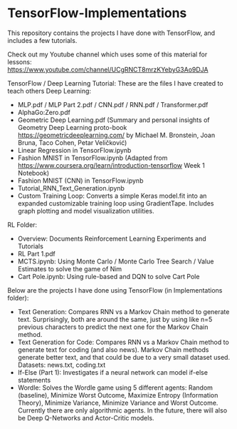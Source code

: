 # TensorFlow-Implementations

This repository contains the projects I have done with TensorFlow, and includes a few tutorials.

Check out my Youtube channel which uses some of this material for lessons:
https://www.youtube.com/channel/UCgRNCT8mrzKYebyG3Ao9DJA

TensorFlow / Deep Learning Tutorial:
These are the files I have created to teach others Deep Learning:
- MLP.pdf / MLP Part 2.pdf / CNN.pdf / RNN.pdf / Transformer.pdf
- AlphaGo:Zero.pdf
- Geometric Deep Learning.pdf (Summary and personal insights of Geometry Deep Learning proto-book https://geometricdeeplearning.com/ by Michael M. Bronstein, Joan Bruna, Taco Cohen, Petar Veličković)
- Linear Regression in TensorFlow.ipynb
- Fashion MNIST in TensorFlow.ipynb (Adapted from https://www.coursera.org/learn/introduction-tensorflow Week 1 Notebook)
- Fashion MNIST (CNN) in TensorFlow.ipynb
- Tutorial_RNN_Text_Generation.ipynb
- Custom Training Loop: Converts a simple Keras model.fit into an expanded customizable training loop using GradientTape. Includes graph plotting and model visualization utilities. 

RL Folder:
- Overview: Documents Reinforcement Learning Experiments and Tutorials
- RL Part 1.pdf
- MCTS.ipynb: Using Monte Carlo / Monte Carlo Tree Search / Value Estimates to solve the game of Nim
- Cart Pole.ipynb: Using rule-based and DQN to solve Cart Pole

Below are the projects I have done using TensorFlow (in Implementations folder):
- Text Generation: Compares RNN vs a Markov Chain method to generate text. Surprisingly, both are around the same, just by using like n=5 previous characters to predict the next one for the Markov Chain method.
- Text Generation for Code: Compares RNN vs a Markov Chain method to generate text for coding (and also news). Markov Chain methods generate better text, and that could be due to a very small dataset used. Datasets: news.txt, coding.txt
- If-Else (Part 1): Investigates if a neural network can model if-else statements
- Wordle: Solves the Wordle game using 5 different agents: Random (baseline), Minimize Worst Outcome, Maximize Entropy (Information Theory), Minimize Variance, Minimize Variance and Worst Outcome. Currently there are only algorithmic agents. In the future, there will also be Deep Q-Networks and Actor-Critic models.

